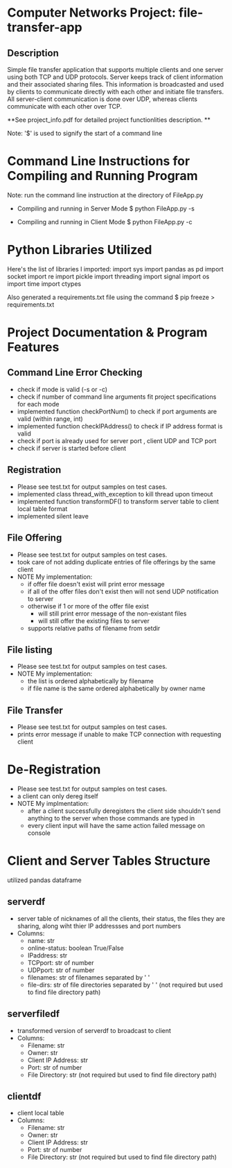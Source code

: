 # Computer Networks Project: file-transfer-app
## Description
Simple file transfer application that supports multiple clients and one server using both TCP and UDP protocols.
Server keeps track of client information and their associated sharing files. This information is broadcasted and used by clients to communicate directly with each other and initiate file transfers. All server-client communication is done over UDP, whereas clients communicate with each other over TCP.      

**See project_info.pdf for detailed project functionlities description. ** 

Note: '$' is used to signify the start of a command line
# Command Line Instructions for Compiling and Running Program
Note: run the command line instruction at the directory of FileApp.py
- Compiling and running in Server Mode
$ python FileApp.py -s <port>

- Compiling and running in Client Mode
$ python FileApp.py -c <name> <server-ip> <server-port> <client-udp-port> <client-tcp-port>

# Python Libraries Utilized
Here's the list of libraries I imported: 
import sys
import pandas as pd
import socket
import re
import pickle
import threading
import signal
import os
import time
import ctypes

Also generated a requirements.txt file using the command $ pip freeze > requirements.txt

# Project Documentation & Program Features
## Command Line Error Checking
- check if mode is valid (-s or -c)
- check if number of command line arguments fit project specifications for each mode
- implemented function checkPortNum() to check if port arguments are valid (within range, int)
- implemented function checkIPAddress() to check if IP address format is valid
- check if port is already used for server port , client UDP and TCP port
- check if server is started before client

## Registration
- Please see test.txt for output samples on test cases.
- implemented class thread_with_exception to kill thread upon timeout
- implemented function transformDF() to transform server table to client local table format
- implemented silent leave

## File Offering
- Please see test.txt for output samples on test cases.
- took care of not adding duplicate entries of file offerings by the same client
- NOTE My implementation:
    - if offer file doesn't exist will print error message
    - if all of the offer files don't exist then will not send UDP notification to server
    - otherwise if 1 or more of the offer file exist 
        - will still print error message of the non-existant files
        - will still offer the existing files to server
    - <filename> supports relative paths of filename from setdir

## File listing
- Please see test.txt for output samples on test cases.
- NOTE My implementation:
    - the list is ordered alphabetically by filename
    - if file name is the same ordered alphabetically by owner name

## File Transfer
- Please see test.txt for output samples on test cases.
- prints error message if unable to make TCP connection with requesting client

# De-Registration
- Please see test.txt for output samples on test cases.
- a client can only dereg itself
- NOTE My implmentation:
    - after a client successfully deregisters the client side shouldn't send anything to the server when those commands are typed in
    - every client input will have the same action failed message on console

# Client and Server Tables Structure
utilized pandas dataframe 
## serverdf
- server table of nicknames of all the clients, their status, the files they are sharing, along wiht thier IP addressses and port numbers
- Columns:
    - name: str
    - online-status: boolean True/False
    - IPaddress: str
    - TCPport: str of number
    - UDPport: str of number
    - filenames: str of filenames separated by ' '
    - file-dirs: str of file directories separated by ' ' (not required but used to find file directory path)

## serverfiledf
- transformed version of serverdf to broadcast to client
- Columns:
    - Filename: str
    - Owner: str
    - Client IP Address: str
    - Port: str of number
    - File Directory: str (not required but used to find file directory path)

## clientdf
- client local table
- Columns:
    - Filename: str
    - Owner: str
    - Client IP Address: str
    - Port: str of number
    - File Directory: str (not required but used to find file directory path)
